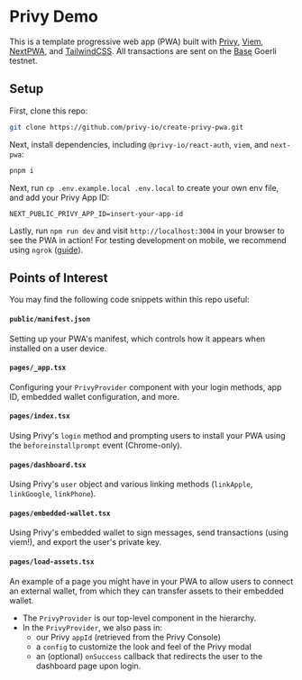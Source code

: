 # Privy Demo

This is a template progressive web app (PWA) built with [Privy](https://www.privy.io/), [Viem](https://viem.sh/), [NextPWA](https://www.npmjs.com/package/next-pwa), and [TailwindCSS](https://tailwindcss.com/). All transactions are sent on the [Base](https://base.org/) Goerli testnet.

## Setup

First, clone this repo:

```sh
git clone https://github.com/privy-io/create-privy-pwa.git
```

Next, install dependencies, including `@privy-io/react-auth`, `viem`, and `next-pwa`:

```sh
pnpm i
```

Next, run `cp .env.example.local .env.local` to create your own env file, and add your Privy App ID:
```
NEXT_PUBLIC_PRIVY_APP_ID=insert-your-app-id
```

Lastly, run `npm run dev` and visit `http://localhost:3004` in your browser to see the PWA in action! For testing development on mobile, we recommend using `ngrok` ([guide](https://www.aleksandrhovhannisyan.com/blog/test-localhost-on-mobile/)).

## Points of Interest

You may find the following code snippets within this repo useful:

#### `public/manifest.json`

Setting up your PWA's manifest, which controls how it appears when installed on a user device.

#### `pages/_app.tsx`

Configuring your `PrivyProvider` component with your login methods, app ID, embedded wallet configuration, and more.

#### `pages/index.tsx`

Using Privy's `login` method and prompting users to install your PWA using the `beforeinstallprompt` event (Chrome-only).

#### `pages/dashboard.tsx`

Using Privy's `user` object and various linking methods (`linkApple`, `linkGoogle`, `linkPhone`).

#### `pages/embedded-wallet.tsx`

Using Privy's embedded wallet to sign messages, send transactions (using viem!), and export the user's private key.

#### `pages/load-assets.tsx`

An example of a page you might have in your PWA to allow users to connect an external wallet, from which they can transfer assets to their embedded wallet.

- The `PrivyProvider` is our top-level component in the hierarchy.
- In the `PrivyProvider`, we also pass in:
  - our Privy `appId` (retrieved from the Privy Console)
  - a `config` to customize the look and feel of the Privy modal
  - an (optional) `onSuccess` callback that redirects the user to the dashboard page upon login.

